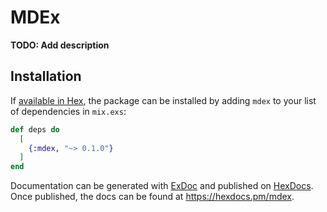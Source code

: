 # MDEx

**TODO: Add description**

## Installation

If [available in Hex](https://hex.pm/docs/publish), the package can be installed
by adding `mdex` to your list of dependencies in `mix.exs`:

```elixir
def deps do
  [
    {:mdex, "~> 0.1.0"}
  ]
end
```

Documentation can be generated with [ExDoc](https://github.com/elixir-lang/ex_doc)
and published on [HexDocs](https://hexdocs.pm). Once published, the docs can
be found at <https://hexdocs.pm/mdex>.

